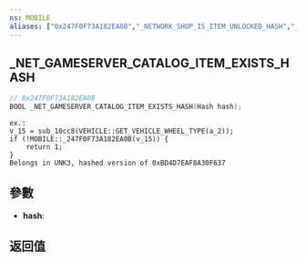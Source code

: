 ```yaml
---
ns: MOBILE
aliases: ["0x247F0F73A182EA0B","_NETWORK_SHOP_IS_ITEM_UNLOCKED_HASH","_NETWORK_SHOP_DOES_ITEM_EXIST_HASH"]
---
```

## _NET_GAMESERVER_CATALOG_ITEM_EXISTS_HASH

```c
// 0x247F0F73A182EA0B
BOOL _NET_GAMESERVER_CATALOG_ITEM_EXISTS_HASH(Hash hash);
```

```
ex.:  
v_15 = sub_10cc8(VEHICLE::GET_VEHICLE_WHEEL_TYPE(a_2));  
if (!MOBILE::_247F0F73A182EA0B(v_15)) {  
    return 1;  
}  
Belongs in UNK3, hashed version of 0xBD4D7EAF8A30F637  
```

## 參數
* **hash**: 

## 返回值
